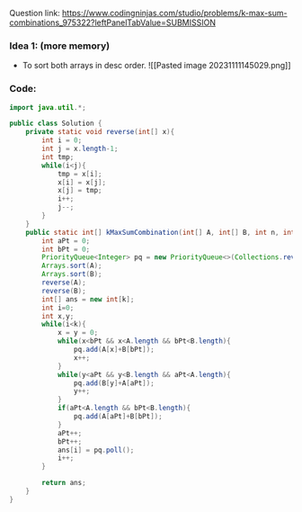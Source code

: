 
Question link: https://www.codingninjas.com/studio/problems/k-max-sum-combinations_975322?leftPanelTabValue=SUBMISSION
### Idea 1: (more memory)
- To sort both arrays in desc order.
![[Pasted image 20231111145029.png]]
### Code:
```java
import java.util.*;

public class Solution {
    private static void reverse(int[] x){
        int i = 0;
        int j = x.length-1;
        int tmp;
        while(i<j){
            tmp = x[i];
            x[i] = x[j];
            x[j] = tmp;
            i++;
            j--;
        }
    }
    public static int[] kMaxSumCombination(int[] A, int[] B, int n, int k){
        int aPt = 0;
        int bPt = 0;
        PriorityQueue<Integer> pq = new PriorityQueue<>(Collections.reverseOrder());
        Arrays.sort(A);
        Arrays.sort(B);
        reverse(A);
        reverse(B);
        int[] ans = new int[k];
        int i=0;
        int x,y;
        while(i<k){
            x = y = 0;
            while(x<bPt && x<A.length && bPt<B.length){
                pq.add(A[x]+B[bPt]);
                x++;
            }
            while(y<aPt && y<B.length && aPt<A.length){
                pq.add(B[y]+A[aPt]);
                y++;
            }
            if(aPt<A.length && bPt<B.length){
                pq.add(A[aPt]+B[bPt]);
            }
            aPt++;
            bPt++;
            ans[i] = pq.poll();
            i++;
        }

        return ans;
    }
}
```

